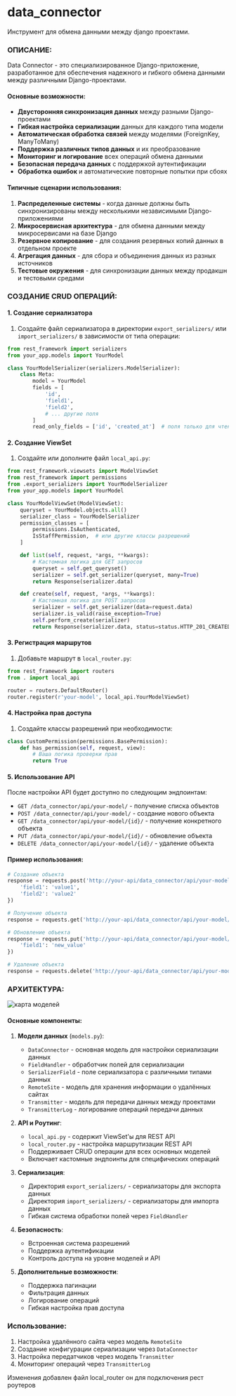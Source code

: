 # data_connector
Инструмент для обмена данными между django проектами.

### ОПИСАНИЕ:

Data Connector - это специализированное Django-приложение, разработанное для обеспечения надежного и гибкого обмена данными между различными Django-проектами. 

#### Основные возможности:

- **Двусторонняя синхронизация данных** между разными Django-проектами
- **Гибкая настройка сериализации** данных для каждого типа модели
- **Автоматическая обработка связей** между моделями (ForeignKey, ManyToMany)
- **Поддержка различных типов данных** и их преобразование
- **Мониторинг и логирование** всех операций обмена данными
- **Безопасная передача данных** с поддержкой аутентификации
- **Обработка ошибок** и автоматические повторные попытки при сбоях

#### Типичные сценарии использования:

1. **Распределенные системы** - когда данные должны быть синхронизированы между несколькими независимыми Django-приложениями
2. **Микросервисная архитектура** - для обмена данными между микросервисами на базе Django
3. **Резервное копирование** - для создания резервных копий данных в отдельном проекте
4. **Агрегация данных** - для сбора и объединения данных из разных источников
5. **Тестовые окружения** - для синхронизации данных между продакшн и тестовыми средами

### СОЗДАНИЕ CRUD ОПЕРАЦИЙ:

#### 1. Создание сериализатора

1. Создайте файл сериализатора в директории `export_serializers/` или `import_serializers/` в зависимости от типа операции:

```python
from rest_framework import serializers
from your_app.models import YourModel

class YourModelSerializer(serializers.ModelSerializer):
    class Meta:
        model = YourModel
        fields = [
            'id',
            'field1',
            'field2',
            # ... другие поля
        ]
        read_only_fields = ['id', 'created_at']  # поля только для чтения
```

#### 2. Создание ViewSet

1. Создайте или дополните файл `local_api.py`:

```python
from rest_framework.viewsets import ModelViewSet
from rest_framework import permissions
from .export_serializers import YourModelSerializer
from your_app.models import YourModel

class YourModelViewSet(ModelViewSet):
    queryset = YourModel.objects.all()
    serializer_class = YourModelSerializer
    permission_classes = [
        permissions.IsAuthenticated,
        IsStaffPermission,  # или другие классы разрешений
    ]

    def list(self, request, *args, **kwargs):
        # Кастомная логика для GET запросов
        queryset = self.get_queryset()
        serializer = self.get_serializer(queryset, many=True)
        return Response(serializer.data)

    def create(self, request, *args, **kwargs):
        # Кастомная логика для POST запросов
        serializer = self.get_serializer(data=request.data)
        serializer.is_valid(raise_exception=True)
        self.perform_create(serializer)
        return Response(serializer.data, status=status.HTTP_201_CREATED)
```

#### 3. Регистрация маршрутов

1. Добавьте маршрут в `local_router.py`:

```python
from rest_framework import routers
from . import local_api

router = routers.DefaultRouter()
router.register(r'your-model', local_api.YourModelViewSet)
```

#### 4. Настройка прав доступа

1. Создайте классы разрешений при необходимости:

```python
class CustomPermission(permissions.BasePermission):
    def has_permission(self, request, view):
        # Ваша логика проверки прав
        return True
```

#### 5. Использование API

После настройки API будет доступно по следующим эндпоинтам:

- `GET /data_connector/api/your-model/` - получение списка объектов
- `POST /data_connector/api/your-model/` - создание нового объекта
- `GET /data_connector/api/your-model/{id}/` - получение конкретного объекта
- `PUT /data_connector/api/your-model/{id}/` - обновление объекта
- `DELETE /data_connector/api/your-model/{id}/` - удаление объекта

#### Пример использования:

```python
# Создание объекта
response = requests.post('http://your-api/data_connector/api/your-model/', json={
    'field1': 'value1',
    'field2': 'value2'
})

# Получение объекта
response = requests.get('http://your-api/data_connector/api/your-model/1/')

# Обновление объекта
response = requests.put('http://your-api/data_connector/api/your-model/1/', json={
    'field1': 'new_value'
})

# Удаление объекта
response = requests.delete('http://your-api/data_connector/api/your-model/1/')
```

### АРХИТЕКТУРА:

![карта моделей](project_models.png)

#### Основные компоненты:

1. **Модели данных** (`models.py`):
   - `DataConnector` - основная модель для настройки сериализации данных
   - `FieldHandler` - обработчик полей для сериализации
   - `SerializerField` - поле сериализатора с различными типами данных
   - `RemoteSite` - модель для хранения информации о удалённых сайтах
   - `Transmitter` - модель для передачи данных между проектами
   - `TransmitterLog` - логирование операций передачи данных

2. **API и Роутинг**:
   - `local_api.py` - содержит ViewSet'ы для REST API
   - `local_router.py` - настройка маршрутизации REST API
   - Поддерживает CRUD операции для всех основных моделей
   - Включает кастомные эндпоинты для специфических операций

3. **Сериализация**:
   - Директория `export_serializers/` - сериализаторы для экспорта данных
   - Директория `import_serializers/` - сериализаторы для импорта данных
   - Гибкая система обработки полей через `FieldHandler`

4. **Безопасность**:
   - Встроенная система разрешений
   - Поддержка аутентификации
   - Контроль доступа на уровне моделей и API

5. **Дополнительные возможности**:
   - Поддержка пагинации
   - Фильтрация данных
   - Логирование операций
   - Гибкая настройка прав доступа

### Использование:

1. Настройка удалённого сайта через модель `RemoteSite`
2. Создание конфигурации сериализации через `DataConnector`
3. Настройка передатчиков через модель `Transmitter`
4. Мониторинг операций через `TransmitterLog`

Изменения
добавлен файл local_router
он для подключения рест роутеров